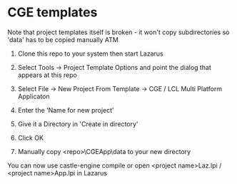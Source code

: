 # CGE templates

Note that project templates itself is broken - it won't copy subdirectories so 'data' has to be copied manually ATM

1) Clone this repo to your system then start Lazarus

2) Select Tools -> Project Template Options and point the dialog that appears at this repo

3) Select File -> New Project From Template -> CGE / LCL Multi Platform Applicaton

4) Enter the 'Name for new project'

5) Give it a Directory in 'Create in directory'

6) Click OK

7) Manually copy \<repo\>\CGEApp\\data to your new directory

You can now use castle-engine compile or open \<project name\>Laz.lpi / \<project name\>App.lpi in Lazarus

